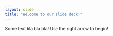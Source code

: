 ```yaml
---
layout: slide
title: "Welcome to our slide deck!"
---
```


Some text bla bla bla!
Use the right arrow to begin!
